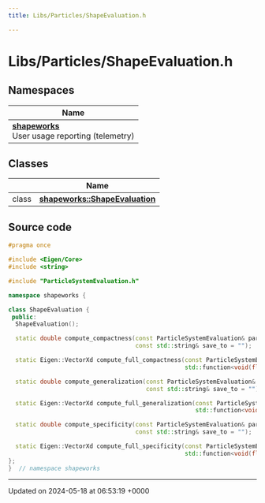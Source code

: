```yaml
---
title: Libs/Particles/ShapeEvaluation.h

---
```


# Libs/Particles/ShapeEvaluation.h



## Namespaces

| Name           |
| -------------- |
| **[shapeworks](../Namespaces/namespaceshapeworks.md)** <br>User usage reporting (telemetry)  |

## Classes

|                | Name           |
| -------------- | -------------- |
| class | **[shapeworks::ShapeEvaluation](../Classes/classshapeworks_1_1ShapeEvaluation.md)**  |




## Source code

```cpp
#pragma once

#include <Eigen/Core>
#include <string>

#include "ParticleSystemEvaluation.h"

namespace shapeworks {

class ShapeEvaluation {
 public:
  ShapeEvaluation();

  static double compute_compactness(const ParticleSystemEvaluation& particle_system, int num_modes,
                                    const std::string& save_to = "");

  static Eigen::VectorXd compute_full_compactness(const ParticleSystemEvaluation& particle_system,
                                                  std::function<void(float)> progress_callback = nullptr);

  static double compute_generalization(const ParticleSystemEvaluation& particle_system, int num_modes,
                                       const std::string& save_to = "");

  static Eigen::VectorXd compute_full_generalization(const ParticleSystemEvaluation& particle_system,
                                                     std::function<void(float)> progress_callback = nullptr);

  static double compute_specificity(const ParticleSystemEvaluation& particle_system, int num_mode,
                                    const std::string& save_to = "");

  static Eigen::VectorXd compute_full_specificity(const ParticleSystemEvaluation& particle_system,
                                                  std::function<void(float)> progress_callback = nullptr);
};
}  // namespace shapeworks
```


-------------------------------

Updated on 2024-05-18 at 06:53:19 +0000
